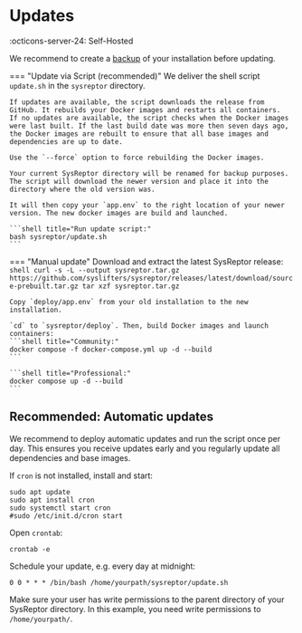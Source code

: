# Updates

:octicons-server-24: Self-Hosted

We recommend to create a [backup](/backups/) of your installation before updating.

=== "Update via Script (recommended)"
    We deliver the shell script `update.sh` in the `sysreptor` directory.

    If updates are available, the script downloads the release from GitHub. It rebuilds your Docker images and restarts all containers.  
    If no updates are available, the script checks when the Docker images were last built. If the last build date was more then seven days ago, the Docker images are rebuilt to ensure that all base images and dependencies are up to date.

    Use the `--force` option to force rebuilding the Docker images.

    Your current SysReptor directory will be renamed for backup purposes. The script will download the newer version and place it into the directory where the old version was.

    It will then copy your `app.env` to the right location of your newer version. The new docker images are build and launched.

    ```shell title="Run update script:"
    bash sysreptor/update.sh
    ```

=== "Manual update"
    Download and extract the latest SysReptor release:
    ```shell
    curl -s -L --output sysreptor.tar.gz https://github.com/syslifters/sysreptor/releases/latest/download/source-prebuilt.tar.gz
    tar xzf sysreptor.tar.gz
    ```

    Copy `deploy/app.env` from your old installation to the new installation.

    `cd` to `sysreptor/deploy`. Then, build Docker images and launch containers:
    ```shell title="Community:"
    docker compose -f docker-compose.yml up -d --build
    ```

    ```shell title="Professional:"
    docker compose up -d --build
    ```
    

## Recommended: Automatic updates
We recommend to deploy automatic updates and run the script once per day. This ensures you receive updates early and you regularly update all dependencies and base images.

If `cron` is not installed, install and start:
```shell
sudo apt update
sudo apt install cron
sudo systemctl start cron
#sudo /etc/init.d/cron start
```

Open `crontab`:
```shell
crontab -e
```

Schedule your update, e.g. every day at midnight:
```shell
0 0 * * * /bin/bash /home/yourpath/sysreptor/update.sh
```

Make sure your user has write permissions to the parent directory of your SysReptor directory. In this example, you need write permissions to `/home/yourpath/`.
